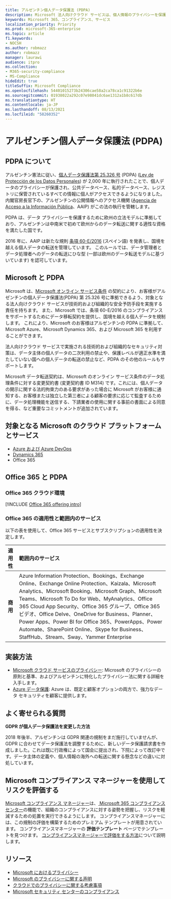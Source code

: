 ```yaml
---
title: アルゼンチン個人データ保護法 (PDPA)
description: Microsoft 法人向けクラウド サービスは、個人情報のプライバシーを保護するための PDPA 基準に準拠しています。
keywords: Microsoft 365、コンプライアンス、サービス
localization_priority: Priority
ms.prod: microsoft-365-enterprise
ms.topic: article
f1.keywords:
- NOCSH
ms.author: robmazz
author: robmazz
manager: laurawi
audience: itpro
ms.collection:
- M365-security-compliance
- MS-Compliance
hideEdit: true
titleSuffix: Microsoft Compliance
ms.openlocfilehash: 54401015273b24306cae58a2ca78ca1c91322b6e
ms.sourcegitcommit: 01938022a292c07e98041dc6ae1312a1b8c617db
ms.translationtype: HT
ms.contentlocale: ja-JP
ms.lasthandoff: 08/13/2021
ms.locfileid: "58260352"
---
```

# <a name="argentina-personal-data-protection-act-pdpa"></a>アルゼンチン個人データ保護法 (PDPA)

## <a name="about-the-pdpa"></a>PDPA について

アルゼンチン憲法に従い、[個人データ保護法第 25.326 号](http://www.jus.gob.ar/media/3201023/personal_data_protection_act25326.pdf) (PDPA) ([Ley de Protección de los Datos Personales](http://servicios.infoleg.gob.ar/infolegInternet/anexos/60000-64999/64790/norma.htm)) が 2,000 年に執行されたことで、個人データのプライバシーが保護され、公共データベース、私的データベース、レジストリに保管されているすべての情報に個人がアクセスできるようになりました。 内閣官房長官下の、アルゼンチンの公開情報へのアクセス機関 ([Agencia de Acceso a la Información Pública](https://www.argentina.gob.ar/aaip)、AAIP) がこの法の執行を管轄します。

PDPA は、データ プライバシーを保護するために欧州の立法モデルに準拠しており、アルゼンチンは中南米で初めて欧州からのデータ転送に関する適性な資格を満たした国です。

2016 年に、AAIP は新たな規則 [条項 60-E/2016](http://servicios.infoleg.gob.ar/infolegInternet/anexos/265000-269999/267922/norma.htm) (スペイン語) を発表し、国境を越える個人データの転送を管理しています。 このルールでは、データ管理者とデータ処理者へのデータの転送にひな型 (一部は欧州のデータ転送モデルに基づいています) を認可しています。

## <a name="microsoft-and-the-pdpa"></a>Microsoft と PDPA

Microsoft は、[Microsoft オンライン サービス条件](https://www.microsoftvolumelicensing.com/DocumentSearch.aspx?Mode=3&DocumentTypeId=31) の契約により、お客様がアルゼンチンの個人データ保護法(PDPA) 第 25.326 号に準拠できるよう、対象となる法人向けクラウド サービスが技術的および組織的な安全予防手段を実施する責任を持ちます。 また、Microsoft では、条項 60-E/2016 のコンプライアンスをサポートするためにデータ移転契約を提供し、国境を越える個人データを規制します。 これにより、Microsoft のお客様はアルゼンチンの PDPA に準拠して、Microsoft Azure、Microsoft Dynamics 365、および Microsoft 365 を利用することができます。

法人向けクラウド サービスで実施される技術的および組織的なセキュリティ対策は、データ主体の個人データの二次利用の禁止や、保護レベルが適正水準を満たしていない国への個人データの転送の禁止など、PDPA のその他のルールもサポートします。

Microsoft データ転送契約は、Microsoft のオンライン サービス条件のデータ処理条件に対する変更契約書 (変更契約書 ID M314) です。これには、個人データの開示に関する法的拘束力のある要求があった場合に Microsoft がお客様に通知する、お客様または独立した第三者による顧客の要求に応じて監査するために、データ処理機能を送信する、下請業者の使用に関する事前の書面による同意を得る、など重要なコミットメントが追加されています。

## <a name="microsoft-in-scope-cloud-platforms--services"></a>対象となる Microsoft のクラウド プラットフォームとサービス

- [Azure および Azure DevOps](https://gallery.technet.microsoft.com/Overview-of-Azure-c1be3942)
- [Dynamics 365](https://download.microsoft.com/download/E/1/9/E1977163-7A86-4812-AC18-C03ADC958AAF/Microsoft_Dynamics_365_Cloud_Service_Compliance_Datasheet.pdf)
- Office 365

## <a name="office-365-and-the-pdpa"></a>Office 365 と PDPA

### <a name="office-365-cloud-environments"></a>Office 365 クラウド環境

[!INCLUDE [Office 365 offering intro](../includes/o365-offering-introduction.md)]

### <a name="office-365-applicability-and-in-scope-services"></a>Office 365 の適用性と範囲内のサービス

以下の表を使用して、Office 365 サービスとサブスクリプションの適用性を決定します。

| **適用性** | **範囲内のサービス** |
|:------------------|:----------------------|
| **商用** | Azure Information Protection、Bookings、Exchange Online、Exchange Online Protection、Kaizala、Microsoft Analytics、Microsoft Booking、Microsoft Graph、Microsoft Teams、Microsoft To Do for Web、MyAnalytics、Office 365 Cloud App Security、Office 365 グループ、Office 365 ビデオ、Office Delve、OneDrive for Business、Planner、Power Apps、Power BI for Office 365、PowerApps、Power Automate、SharePoint Online、Skype for Business、StaffHub、Stream、Sway、Yammer Enterprise |

## <a name="how-to-implement"></a>実装方法

- [Microsoft クラウド サービスのプライバシー](https://www.microsoft.com/download/details.aspx?id=55710): Microsoft のプライバシーの原則と基準、およびアルゼンチンに特化したプライバシー法に関する詳細を入手します。  
- [Azure データ保護](/azure/security/azure-protection-of-customer-data): Azure は、既定と顧客オプションの両方で、強力なデータ セキュリティを顧客に提供します。

## <a name="frequently-asked-questions"></a>よく寄せられる質問

**GDPR が個人データ保護法を変更した方法**

2018 年後半、アルゼンチンは GDPR 関連の規制をまだ施行していませんが、GDPR に合わせてデータ保護法を調整するために、新しいデータ保護請求書を作成しました。これは既に行政権によって国会に提出され、下院によって改訂中です。データ主体の定義や、個人情報の海外への転送に関する懸念などの違いに対処しています。

## <a name="use-microsoft-compliance-manager-to-assess-your-risk"></a>Microsoft コンプライアンス マネージャーを使用してリスクを評価する

[Microsoft コンプライアンス マネージャー](/microsoft-365/compliance/compliance-manager)は、[ Microsoft 365 コンプライアンス センター](/microsoft-365/compliance/microsoft-365-compliance-center)の機能で、組織のコンプライアンスに対する姿勢を把握し、リスクを軽減するための処置を実行できるようにします。 コンプライアンスマネージャーには、この規制の評価を構築するためのプレミアム テンプレートが用意されています。 コンプライアンスマネージャーの **評価テンプレート** ページでテンプレートを見つけます。 [コンプライアンスマネージャーで評価をする方法](/microsoft-365/compliance/compliance-manager-assessments)について説明します。

## <a name="resources"></a>リソース

- [Microsoft におけるプライバシー](https://privacy.microsoft.com)
- [Microsoft のプライバシーに関する声明](https://privacy.microsoft.com/privacystatement)
- [クラウドでのプライバシーに関する考慮事項](https://download.microsoft.com/download/0/9/D/09DE47F6-F9E5-4C14-B9E8-E8119A130ACC/Privacy_considerations_in_the_cloud.pdf)
- [Microsoft セキュリティ センターのコンプライアンス](https://www.microsoft.com/trust-center/compliance/compliance-overview)
